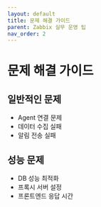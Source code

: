 ```yaml
---
layout: default
title: 문제 해결 가이드
parent: Zabbix 실무 운영 팁
nav_order: 2
---
```


# 문제 해결 가이드

## 일반적인 문제
- Agent 연결 문제
- 데이터 수집 실패
- 알림 전송 실패

## 성능 문제
- DB 성능 최적화
- 프록시 서버 설정
- 프론트엔드 응답 시간